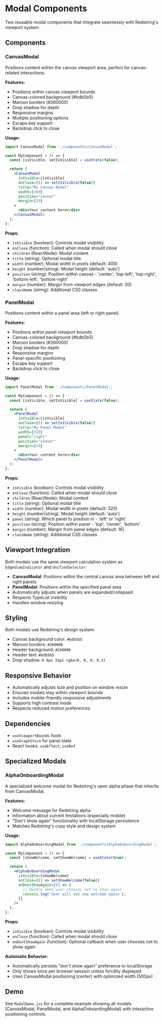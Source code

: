 # Modal Components

Two reusable modal components that integrate seamlessly with Redstring's viewport system.

## Components

### CanvasModal

Positions content within the canvas viewport area, perfect for canvas-related interactions.

**Features:**
- Positions within canvas viewport bounds
- Canvas-colored background (#bdb5b5)
- Maroon borders (#260000)
- Drop shadow for depth
- Responsive margins
- Multiple positioning options
- Escape key support
- Backdrop click to close

**Usage:**
```jsx
import CanvasModal from './components/CanvasModal';

const MyComponent = () => {
  const [isVisible, setIsVisible] = useState(false);

  return (
    <CanvasModal
      isVisible={isVisible}
      onClose={() => setIsVisible(false)}
      title="My Canvas Modal"
      width={400}
      position="center"
      margin={20}
    >
      <div>Your content here</div>
    </CanvasModal>
  );
};
```

**Props:**
- `isVisible` (boolean): Controls modal visibility
- `onClose` (function): Called when modal should close
- `children` (ReactNode): Modal content
- `title` (string): Optional modal title
- `width` (number): Modal width in pixels (default: 400)
- `height` (number|string): Modal height (default: 'auto')
- `position` (string): Position within canvas - 'center', 'top-left', 'top-right', 'bottom-left', 'bottom-right'
- `margin` (number): Margin from viewport edges (default: 20)
- `className` (string): Additional CSS classes

### PanelModal

Positions content within a panel area (left or right panel).

**Features:**
- Positions within panel viewport bounds
- Canvas-colored background (#bdb5b5)
- Maroon borders (#260000)
- Drop shadow for depth
- Responsive margins
- Panel-specific positioning
- Escape key support
- Backdrop click to close

**Usage:**
```jsx
import PanelModal from './components/PanelModal';

const MyComponent = () => {
  const [isVisible, setIsVisible] = useState(false);

  return (
    <PanelModal
      isVisible={isVisible}
      onClose={() => setIsVisible(false)}
      title="My Panel Modal"
      width={320}
      panel="right"
      position="center"
      margin={16}
    >
      <div>Your content here</div>
    </PanelModal>
  );
};
```

**Props:**
- `isVisible` (boolean): Controls modal visibility
- `onClose` (function): Called when modal should close
- `children` (ReactNode): Modal content
- `title` (string): Optional modal title
- `width` (number): Modal width in pixels (default: 320)
- `height` (number|string): Modal height (default: 'auto')
- `panel` (string): Which panel to position in - 'left' or 'right'
- `position` (string): Position within panel - 'top', 'center', 'bottom'
- `margin` (number): Margin from panel edges (default: 16)
- `className` (string): Additional CSS classes

## Viewport Integration

Both modals use the same viewport calculation system as `EdgeGlowIndicator` and `UnifiedSelector`:

- **CanvasModal**: Positions within the central canvas area between left and right panels
- **PanelModal**: Positions within the specified panel area
- Automatically adjusts when panels are expanded/collapsed
- Respects TypeList visibility
- Handles window resizing

## Styling

Both modals use Redstring's design system:
- Canvas background color: `#bdb5b5`
- Maroon borders: `#260000`
- Header background: `#260000`
- Header text: `#bdb5b5`
- Drop shadow: `0 8px 32px rgba(0, 0, 0, 0.3)`

## Responsive Behavior

- Automatically adjusts size and position on window resize
- Ensures modals stay within viewport bounds
- Includes mobile-friendly responsive adjustments
- Supports high contrast mode
- Respects reduced motion preferences

## Dependencies

- `useViewportBounds` hook
- `useGraphStore` for panel state
- React hooks: `useEffect`, `useRef`

## Specialized Modals

### AlphaOnboardingModal

A specialized welcome modal for Redstring's open alpha phase that inherits from CanvasModal.

**Features:**
- Welcome message for Redstring alpha
- Information about current limitations (especially mobile)
- "Don't show again" functionality with localStorage persistence
- Matches Redstring's copy style and design system

**Usage:**
```jsx
import AlphaOnboardingModal from './components/AlphaOnboardingModal';

const MyComponent = () => {
  const [showWelcome, setShowWelcome] = useState(true);

  return (
    <AlphaOnboardingModal
      isVisible={showWelcome}
      onClose={() => setShowWelcome(false)}
      onDontShowAgain={() => {
        // Handle when user chooses not to show again
        console.log('User will not see welcome again');
      }}
    />
  );
};
```

**Props:**
- `isVisible` (boolean): Controls modal visibility
- `onClose` (function): Called when modal should close
- `onDontShowAgain` (function): Optional callback when user chooses not to show again

**Automatic Behavior:**
- Automatically persists "don't show again" preference to localStorage
- Only shows once per browser session unless forcibly displayed
- Uses CanvasModal positioning (center) with optimized width (500px)

## Demo

See `ModalDemo.jsx` for a complete example showing all modals (CanvasModal, PanelModal, and AlphaOnboardingModal) with interactive positioning controls.
